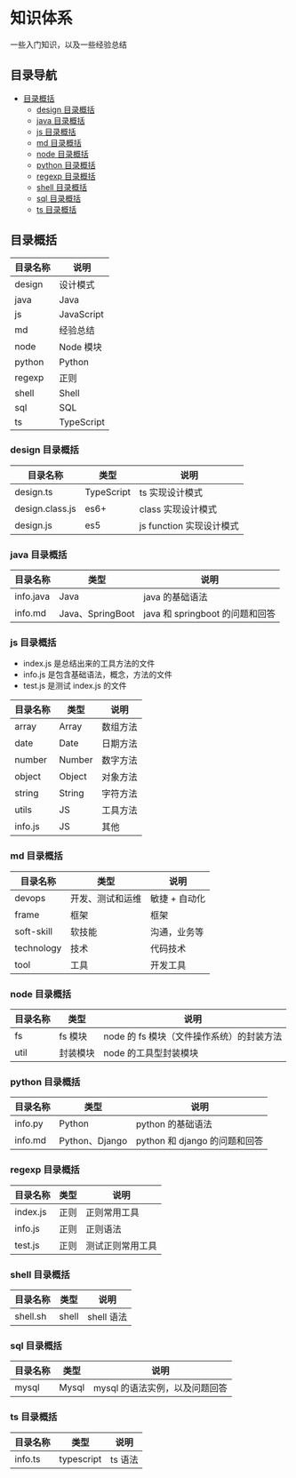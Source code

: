 # 知识体系

一些入门知识，以及一些经验总结
## 目录导航

  - [目录概括](#目录概括)
    - [design 目录概括](#design-目录概括)
    - [java 目录概括](#java-目录概括)
    - [js 目录概括](#js-目录概括)
    - [md 目录概括](#md-目录概括)
    - [node 目录概括](#node-目录概括)
    - [python 目录概括](#python-目录概括)
    - [regexp 目录概括](#regexp-目录概括)
    - [shell 目录概括](#shell-目录概括)
    - [sql 目录概括](#sql-目录概括)
    - [ts 目录概括](#ts-目录概括)

## 目录概括

| 目录名称 | 说明       |
| -------- | ---------- |
| design   | 设计模式   |
| java     | Java       |
| js       | JavaScript |
| md       | 经验总结   |
| node     | Node 模块  |
| python   | Python     |
| regexp   | 正则       |
| shell    | Shell      |
| sql      | SQL        |
| ts       | TypeScript |

### design 目录概括

| 目录名称        | 类型       | 说明                     |
| --------------- | ---------- | ------------------------ |
| design.ts       | TypeScript | ts 实现设计模式          |
| design.class.js | es6+       | class 实现设计模式       |
| design.js       | es5        | js function 实现设计模式 |

### java 目录概括

| 目录名称  | 类型             | 说明                            |
| --------- | ---------------- | ------------------------------- |
| info.java | Java             | java 的基础语法                 |
| info.md   | Java、SpringBoot | java 和 springboot 的问题和回答 |

### js 目录概括

- index.js 是总结出来的工具方法的文件
- info.js 是包含基础语法，概念，方法的文件
- test.js 是测试 index.js 的文件

| 目录名称 | 类型   | 说明     |
| -------- | ------ | -------- |
| array    | Array  | 数组方法 |
| date     | Date   | 日期方法 |
| number   | Number | 数字方法 |
| object   | Object | 对象方法 |
| string   | String | 字符方法 |
| utils    | JS     | 工具方法 |
| info.js  | JS     | 其他     |

### md 目录概括

| 目录名称   | 类型             | 说明          |
| ---------- | ---------------- | ------------- |
| devops     | 开发、测试和运维 | 敏捷 + 自动化 |
| frame      | 框架             | 框架          |
| soft-skill | 软技能           | 沟通，业务等  |
| technology | 技术             | 代码技术      |
| tool       | 工具             | 开发工具      |

### node 目录概括

| 目录名称 | 类型     | 说明                                      |
| -------- | -------- | ----------------------------------------- |
| fs       | fs 模块  | node 的 fs 模块（文件操作系统）的封装方法 |
| util     | 封装模块 | node 的工具型封装模块                     |

### python 目录概括

| 目录名称 | 类型           | 说明                          |
| -------- | -------------- | ----------------------------- |
| info.py  | Python         | python 的基础语法             |
| info.md  | Python、Django | python 和 django 的问题和回答 |

### regexp 目录概括

| 目录名称 | 类型 | 说明             |
| -------- | ---- | ---------------- |
| index.js | 正则 | 正则常用工具     |
| info.js  | 正则 | 正则语法         |
| test.js  | 正则 | 测试正则常用工具 |

### shell 目录概括

| 目录名称 | 类型  | 说明       |
| -------- | ----- | ---------- |
| shell.sh | shell | shell 语法 |

### sql 目录概括

| 目录名称 | 类型  | 说明                           |
| -------- | ----- | ------------------------------ |
| mysql    | Mysql | mysql 的语法实例，以及问题回答 |

### ts 目录概括

| 目录名称 | 类型       | 说明    |
| -------- | ---------- | ------- |
| info.ts  | typescript | ts 语法 |
